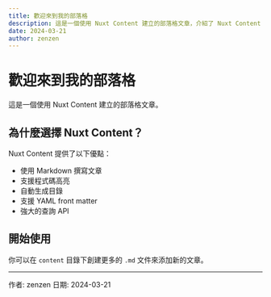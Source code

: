 ```yaml
---
title: 歡迎來到我的部落格
description: 這是一個使用 Nuxt Content 建立的部落格文章，介紹了 Nuxt Content 的主要功能和優點。
date: 2024-03-21
author: zenzen
---
```


# 歡迎來到我的部落格

這是一個使用 Nuxt Content 建立的部落格文章。

## 為什麼選擇 Nuxt Content？

Nuxt Content 提供了以下優點：

- 使用 Markdown 撰寫文章
- 支援程式碼高亮
- 自動生成目錄
- 支援 YAML front matter
- 強大的查詢 API

## 開始使用

你可以在 `content` 目錄下創建更多的 `.md` 文件來添加新的文章。

---

作者: zenzen
日期: 2024-03-21
